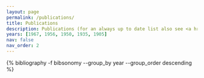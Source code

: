 ```yaml
---
layout: page
permalink: /publications/
title: Publications
description: Publications (for an always up to date list also see <a href="https://scholar.google.com/citations?user=n99pDOAAAAAJ&hl=en">Google Scholar</a>).
years: [1967, 1956, 1950, 1935, 1905]
nav: false
nav_order: 2
---
```

<!-- _pages/publications.md -->
<div class="publications">

{% bibliography -f bibsonomy --group_by year --group_order descending %}


</div>
